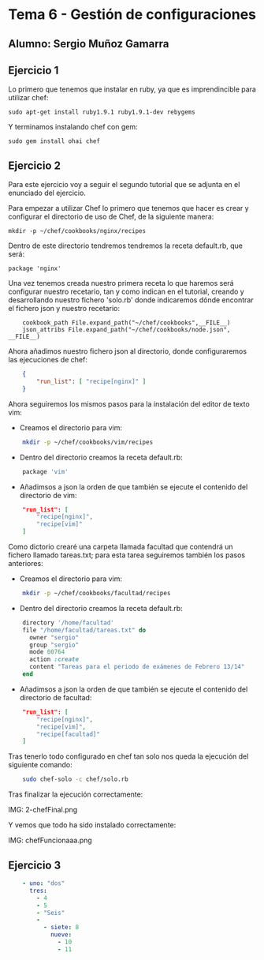 # Tema 6 - Gestión de configuraciones
## Alumno: Sergio Muñoz Gamarra

## Ejercicio 1

Lo primero que tenemos que instalar en ruby, ya que es imprendincible para utilizar chef:

    sudo apt-get install ruby1.9.1 ruby1.9.1-dev rebygems
    
Y terminamos instalando chef con gem:

    sudo gem install ohai chef
    
## Ejercicio 2

Para este ejercicio voy a seguir el segundo tutorial que se adjunta en el enunciado del ejercicio.

Para empezar a utilizar Chef lo primero que tenemos que hacer es crear y configurar el directorio de uso de Chef, de la siguiente manera:

    mkdir -p ~/chef/cookbooks/nginx/recipes

Dentro de este directorio tendremos tendremos la receta default.rb, que será:

    package 'nginx'


Una vez tenemos creada nuestro primera receta lo que haremos será configurar nuestro recetario, tan y como indican en el tutorial, creando y desarrollando nuestro fichero 'solo.rb' donde indicaremos dónde encontrar el fichero json y nuestro recetario:

```
    cookbook_path File.expand_path("~/chef/cookbooks",__FILE__)
    json_attribs File.expand_path("~/chef/cookbooks/node.json", __FILE__)
```    
    
Ahora añadimos nuestro fichero json al directorio, donde configuraremos las ejecuciones de chef:


```json
    {
        "run_list": [ "recipe[nginx]" ]
    }
```

    
Ahora seguiremos los mismos pasos para la instalación del editor de texto vim:

- Creamos el directorio para vim:

```sh
    mkdir -p ~/chef/cookbooks/vim/recipes
```

    
- Dentro del directorio creamos la receta default.rb:

```ruby
    package 'vim'
```

    
- Añadimsos a json la orden de que también se ejecute el contenido del directorio de vim:

```json
    "run_list": [
        "recipe[nginx]",
        "recipe[vim]"
    ]
```


Como dictorio crearé una carpeta llamada facultad que contendrá un fichero llamado tareas.txt; para esta tarea seguiremos también los pasos anteriores:

- Creamos el directorio para vim:

```sh
    mkdir -p ~/chef/cookbooks/facultad/recipes
```


- Dentro del directorio creamos la receta default.rb:

```ruby
    directory '/home/facultad'
    file "/home/facultad/tareas.txt" do
      owner "sergio"
      group "sergio"
      mode 00764
      action :create
      content "Tareas para el periodo de exámenes de Febrero 13/14"
    end
```


- Añadimsos a json la orden de que también se ejecute el contenido del directorio de facultad:

```json
    "run_list": [
        "recipe[nginx]",
        "recipe[vim]",
        "recipe[facultad]"
    ]
```


Tras tenerlo todo configurado en chef tan solo nos queda la ejecución del siguiente comando:

```sh
    sudo chef-solo -c chef/solo.rb
```


Tras finalizar la ejecución correctamente:

IMG: 2-chefFinal.png

Y vemos que todo ha sido instalado correctamente:

IMG: chefFuncionaaa.png


## Ejercicio 3

```yaml
    - uno: "dos"
      tres:
        - 4
        - 5
        - "Seis"
        -
          - siete: 8
            nueve: 
              - 10
              - 11
```

    
